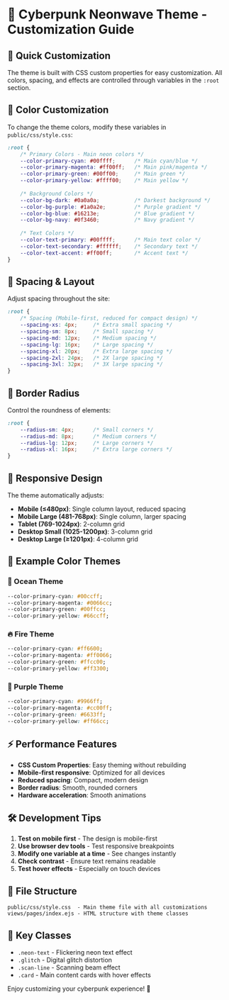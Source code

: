 # 🎨 Cyberpunk Neonwave Theme - Customization Guide

## 🚀 Quick Customization

The theme is built with CSS custom properties for easy customization. All colors, spacing, and effects are controlled through variables in the `:root` section.

## 🎯 Color Customization

To change the theme colors, modify these variables in `public/css/style.css`:

```css
:root {
    /* Primary Colors - Main neon colors */
    --color-primary-cyan: #00ffff;      /* Main cyan/blue */
    --color-primary-magenta: #ff00ff;   /* Main pink/magenta */
    --color-primary-green: #00ff00;     /* Main green */
    --color-primary-yellow: #ffff00;    /* Main yellow */
    
    /* Background Colors */
    --color-bg-dark: #0a0a0a;           /* Darkest background */
    --color-bg-purple: #1a0a2e;         /* Purple gradient */
    --color-bg-blue: #16213e;           /* Blue gradient */
    --color-bg-navy: #0f3460;           /* Navy gradient */
    
    /* Text Colors */
    --color-text-primary: #00ffff;      /* Main text color */
    --color-text-secondary: #ffffff;    /* Secondary text */
    --color-text-accent: #ff00ff;       /* Accent text */
}
```

## 📐 Spacing & Layout

Adjust spacing throughout the site:

```css
:root {
    /* Spacing (Mobile-first, reduced for compact design) */
    --spacing-xs: 4px;     /* Extra small spacing */
    --spacing-sm: 8px;     /* Small spacing */
    --spacing-md: 12px;    /* Medium spacing */
    --spacing-lg: 16px;    /* Large spacing */
    --spacing-xl: 20px;    /* Extra large spacing */
    --spacing-2xl: 24px;   /* 2X large spacing */
    --spacing-3xl: 32px;   /* 3X large spacing */
}
```

## 🔲 Border Radius

Control the roundness of elements:

```css
:root {
    --radius-sm: 4px;      /* Small corners */
    --radius-md: 8px;      /* Medium corners */
    --radius-lg: 12px;     /* Large corners */
    --radius-xl: 16px;     /* Extra large corners */
}
```

## 📱 Responsive Design

The theme automatically adjusts:

- **Mobile (≤480px)**: Single column layout, reduced spacing
- **Mobile Large (481-768px)**: Single column, larger spacing
- **Tablet (769-1024px)**: 2-column grid
- **Desktop Small (1025-1200px)**: 3-column grid
- **Desktop Large (≥1201px)**: 4-column grid

## 🎨 Example Color Themes

### 🌊 Ocean Theme

```css
--color-primary-cyan: #00ccff;
--color-primary-magenta: #0066cc;
--color-primary-green: #00ffcc;
--color-primary-yellow: #66ccff;
```

### 🔥 Fire Theme

```css
--color-primary-cyan: #ff6600;
--color-primary-magenta: #ff0066;
--color-primary-green: #ffcc00;
--color-primary-yellow: #ff3300;
```

### 💜 Purple Theme

```css
--color-primary-cyan: #9966ff;
--color-primary-magenta: #cc00ff;
--color-primary-green: #6633ff;
--color-primary-yellow: #ff66cc;
```

## ⚡ Performance Features

- **CSS Custom Properties**: Easy theming without rebuilding
- **Mobile-first responsive**: Optimized for all devices
- **Reduced spacing**: Compact, modern design
- **Border radius**: Smooth, rounded corners
- **Hardware acceleration**: Smooth animations

## 🛠️ Development Tips

1. **Test on mobile first** - The design is mobile-first
2. **Use browser dev tools** - Test responsive breakpoints
3. **Modify one variable at a time** - See changes instantly
4. **Check contrast** - Ensure text remains readable
5. **Test hover effects** - Especially on touch devices

## 📁 File Structure

```
public/css/style.css  - Main theme file with all customizations
views/pages/index.ejs - HTML structure with theme classes
```

## 🎯 Key Classes

- `.neon-text` - Flickering neon text effect
- `.glitch` - Digital glitch distortion
- `.scan-line` - Scanning beam effect
- `.card` - Main content cards with hover effects

Enjoy customizing your cyberpunk experience! 🚀
